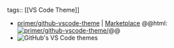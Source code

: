 tags:: [[VS Code Theme]]

- [primer/github-vscode-theme](https://github.com/primer/github-vscode-theme) | [Marketplace](https://marketplace.visualstudio.com/items?itemName=GitHub.github-vscode-theme)
  @@html: <a href="https://github.com/primer/github-vscode-theme/"><img src="https://github-readme-stats-astronomer.vercel.app/api/pin/?username=primer&repo=github-vscode-theme&theme=tokyonight" alt="primer/github-vscode-theme/"/></a>@@
- ![GitHub's VS Code themes](https://user-images.githubusercontent.com/378023/132220037-3cd3e777-55a6-445f-9a2e-da6020ebd78d.png)